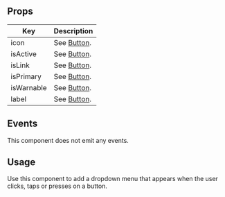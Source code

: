 ## Props

| Key | Description |
| --- | --- |
| icon | See [Button](#/component/Button). |
| isActive | See [Button](#/component/Button). |
| isLink | See [Button](#/component/Button). |
| isPrimary | See [Button](#/component/Button). |
| isWarnable | See [Button](#/component/Button). |
| label | See [Button](#/component/Button). |

## Events

This component does not emit any events.

## Usage

Use this component to add a dropdown menu that appears when the user clicks, taps or presses on a button.
